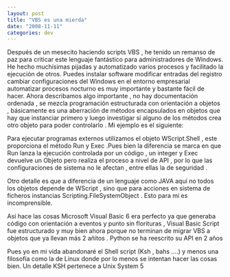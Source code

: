 ```yaml
---
layout: post
title: "VBS es una mierda"
date: "2008-11-11"
categories: dev
---
```


Después de un mesecito haciendo scripts VBS , he tenido un remanso de paz para criticar este lenguaje fantástico para administradores de Windows. He hecho muchísimas pijadas y automatizado varios procesos y facilitado la ejecución de otros. Puedes instalar software modificar entradas del registro cambiar configuraciones del Windows en el entorno empresarial automatizar procesos nocturno es muy importante y bastante fácil de hacer. Ahora describamos algo importante , no hay documentación ordenada , se mezcla programación estructurada con orientación a objetos , básicamente es una aberración de métodos encapsulados en objetos que hay que instanciar primero y luego investigar si alguno de los métodos crea otro objeto para poder controlarlo . Mi ejemplo es el siguiente:

Para ejecutar programas externos utilizamos el objeto WScript.Shell , este proporciona el método Run y Exec .Pues bien la diferencia se marca en que Run lanza la ejecución controlada por un código , un integer y Exec devuelve un Objeto pero realiza el proceso a nivel de API , por lo que las configuraciones de sistema no le afectan , entre ellas la de seguridad .

Otro detalle es que a diferencia de un lenguaje como JAVA aquí no todos los objetos depende de WScript , sino que para acciones en sistema de ficheros instancias Scripting.FileSystemObject . Esto para mi es incomprensible.

Así hace las cosas Microsoft Visual Basic 6 era perfecto ya que generaba código con orientación a eventos y punto sin florituras , Visual Basic Script fue estructurado y muy bien ahora porque no terminan de migrar VBS a objetos que ya llevan más 2 añitos . Python se ha reescrito su API en 2 años

Pues yo en mi vida abandonaré el Shell script (Ksh , bahs ....) y menos una filosofía como la de Linux donde por lo menos se intentan hacer las cosas bien. Un detalle KSH pertenece a Unix System 5
